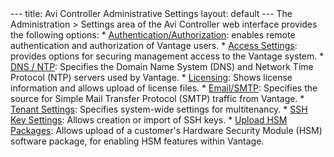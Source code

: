 <html>
 <head></head>
 <body>
  --- title: Avi Controller Administrative Settings layout: default --- The Administration &gt; Settings area of the Avi Controller web interface provides the following options: * 
  <a href="/remote-users-authen-authrz">Authentication/Authorization</a>: enables remote authentication and authorization of Vantage users. * 
  <a href="/web-interface-access-settings">Access Settings</a>: provides options for securing management access to the Vantage system. * 
  <a href="/dns-ntp-settings">DNS / NTP</a>: Specifies the Domain Name System (DNS) and Network Time Protocol (NTP) servers used by Vantage. * 
  <a href="/docs/latest/avi-vantage-license-management">Licensing</a>: Shows license information and allows upload of license files. * 
  <a href="/email-smtp">Email/SMTP</a>: Specifies the source for Simple Mail Transfer Protocol (SMTP) traffic from Vantage. * 
  <a href="/tenants">Tenant Settings</a>: Specifies system-wide settings for multitenancy. * 
  <a href="/ssh-keys">SSH Key Settings</a>: Allows creation or import of SSH keys. * 
  <a href="/upload-hsm-pkg">Upload HSM Packages</a>: Allows upload of a customer's Hardware Security Module (HSM) software package, for enabling HSM features within Vantage.
 </body>
</html>